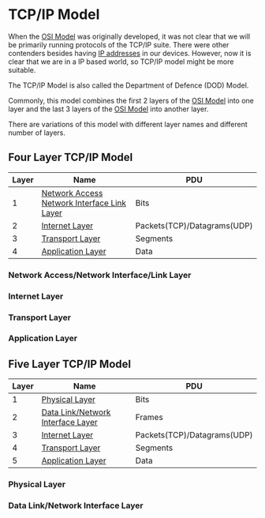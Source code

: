 # TCP/IP Model

When the [OSI Model](OSI%20Model.md) was originally developed, it was not clear that we will be primarily running protocols of the TCP/IP suite. There were other contenders besides having [IP addresses](../IP%20address.md) in our devices. However, now it is clear that we are in a IP based world, so TCP/IP model might be more suitable.

The TCP/IP Model is also called the Department of Defence (DOD) Model.

Commonly, this model combines the first 2 layers of the [OSI Model](OSI%20Model.md) into one layer and the last 3 layers of the [OSI Model](OSI%20Model.md) into another layer.

There are variations of this model with different layer names and different number of layers.

## Four Layer TCP/IP Model

| Layer | Name                                                                                                  | PDU                         |
| ----- | ----------------------------------------------------------------------------------------------------- | --------------------------- |
| 1     | [Network Access Network Interface Link Layer](#Network%20Access%20Network%20Interface%20Link%20Layer) | Bits                        |
| 2     | [Internet Layer](#Internet%20Layer)                                                                   | Packets(TCP)/Datagrams(UDP) |
| 3     | [Transport Layer](#Transport%20Layer)                                                                 | Segments                    |
| 4     | [Application Layer](#Application%20Layer)                                                             | Data                        |

### Network Access/Network Interface/Link Layer



### Internet Layer

### Transport Layer

### Application Layer

## Five Layer TCP/IP Model

| Layer | Name                                                                            | PDU                         |
| ----- | ------------------------------------------------------------------------------- | --------------------------- |
| 1     | [Physical Layer](#Physical%20Layer)                                             | Bits                        |
| 2     | [Data Link/Network Interface Layer](#Data%20Link%20Network%20Interface%20Layer) | Frames                      |
| 3     | [Internet Layer](#Internet%20Layer)                                             | Packets(TCP)/Datagrams(UDP) |
| 4     | [Transport Layer](#Transport%20Layer)                                           | Segments                    |
| 5     | [Application Layer](#Application%20Layer)                                       | Data                        |

### Physical Layer

### Data Link/Network Interface Layer
